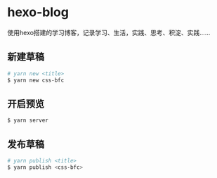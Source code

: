 # hexo-blog
  使用hexo搭建的学习博客，记录学习、生活，实践、思考、积淀、实践……

## 新建草稿

``` bash
# yarn new <title>
$ yarn new css-bfc

```

## 开启预览

``` bash
$ yarn server
```

## 发布草稿

``` bash
# yarn publish <title>
$ yarn publish <css-bfc>
```